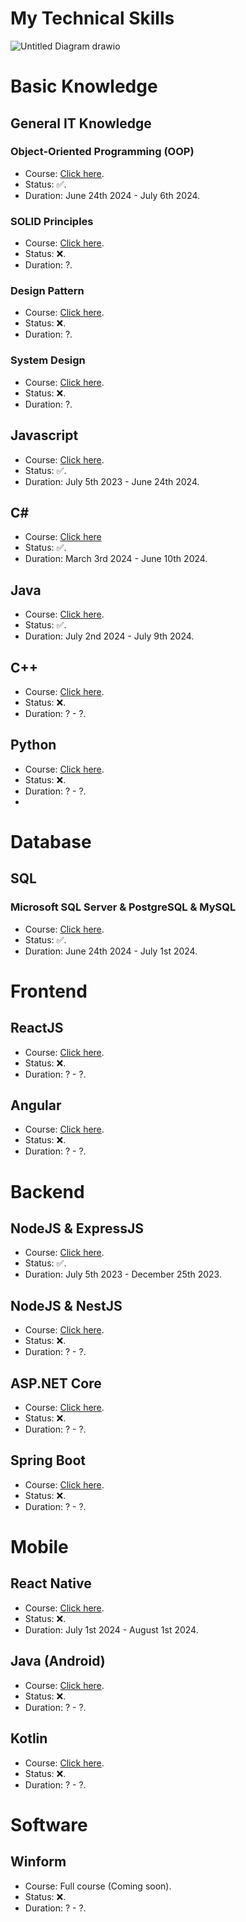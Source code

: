 # My Technical Skills

![Untitled Diagram drawio](https://github.com/user-attachments/assets/a745a03f-db58-49d9-a782-3ed32612d5f3)


# Basic Knowledge
## General IT Knowledge
### Object-Oriented Programming (OOP)
* Course: [Click here](https://github.com/homanhquan1812/OOP).
* Status: :white_check_mark:.
* Duration: June 24th 2024 - July 6th 2024. 
### SOLID Principles
* Course: [Click here](https://github.com/homanhquan1812/SOLID-Principles).
* Status: :x:.
* Duration: ?. 
### Design Pattern
* Course: [Click here](https://github.com/homanhquan1812/Design-Pattern).
* Status: :x:.
* Duration: ?. 
### System Design
* Course: [Click here](https://github.com/homanhquan1812/System-Design).
* Status: :x:.
* Duration: ?. 

## Javascript
* Course: [Click here](https://github.com/homanhquan1812/Javascript).
* Status: :white_check_mark:.
* Duration: July 5th 2023 - June 24th 2024. 
## C# 
* Course: [Click here](https://github.com/homanhquan1812/C_Sharp)
* Status: :white_check_mark:.
* Duration: March 3rd 2024 - June 10th 2024. 
## Java
* Course: [Click here](https://github.com/homanhquan1812/Java).
* Status: :white_check_mark:.
* Duration: July 2nd 2024 - July 9th 2024. 
## C++
* Course: [Click here](https://github.com/homanhquan1812/C_PlusPlus).
* Status: :x:.
* Duration: ? - ?.
## Python
* Course: [Click here](https://github.com/homanhquan1812/Python).
* Status: :x:.
* Duration: ? - ?.
* 
# Database
## SQL
### Microsoft SQL Server & PostgreSQL & MySQL
* Course: [Click here](https://github.com/homanhquan1812/SQL).
* Status: :white_check_mark:.
* Duration: June 24th 2024 - July 1st 2024.
# Frontend
## ReactJS
* Course: [Click here](https://github.com/homanhquan1812/ReactJS).
* Status: :x:.
* Duration: ? - ?.
## Angular
* Course: [Click here](https://github.com/homanhquan1812/Angular).
* Status: :x:.
* Duration: ? - ?.
# Backend
## NodeJS & ExpressJS
* Course: [Click here](https://github.com/homanhquan1812/ExpressJS).
* Status: :white_check_mark:.
* Duration: July 5th 2023 - December 25th 2023.
## NodeJS & NestJS
* Course: [Click here](https://github.com/homanhquan1812/NestJS).
* Status: :x:.
* Duration: ? - ?.
## ASP.NET Core
* Course: [Click here](https://github.com/homanhquan1812/ASP.NET-Core).
* Status: :x:.
* Duration: ? - ?.
## Spring Boot
* Course: [Click here](https://github.com/homanhquan1812/Spring-Boot).
* Status: :x:.
* Duration: ? - ?.
# Mobile
## React Native
* Course: [Click here](https://github.com/homanhquan1812/React-Native).
* Status: :x:.
* Duration: July 1st 2024 - August 1st 2024.
## Java (Android)
* Course: [Click here](https://github.com/homanhquan1812/Java-Android).
* Status: :x:.
* Duration: ? - ?. 
## Kotlin
* Course: [Click here](https://github.com/homanhquan1812/Kotlin).
* Status: :x:.
* Duration: ? - ?. 
# Software
## Winform
* Course: Full course (Coming soon).
* Status: :x:.
* Duration: ? - ?. 

